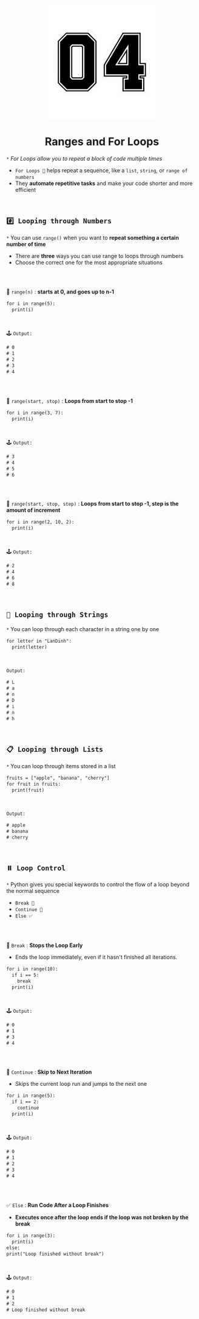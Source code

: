 <div align="center">
  <img src="https://github.com/viethaa/intro-to-python/blob/main/assets/04" alt="Ranges and For Loops" width="300">
  <h1>Ranges and For Loops</h1>
</div>

`*` *For Loops allow you to repeat a block of code multiple times*

- `For Loops 🔄` helps repeat a sequence, like a `list`, `string`, or `range of numbers`
- They **automate repetitive tasks** and make your code shorter and more efficient

<br>

##
## ```#️⃣ Looping through Numbers```

`*` You can use `range()` when you want to **repeat something a certain number of time**
- There are **three** ways you can use range to loops through numbers
- Choose the correct one for the most appropriate situations

<br>

##
🌟 `range(n)` : **starts at 0, and goes up to n-1**

```python3
for i in range(5):
  print(i)
```

<br>

🕹️ `Output:`
```python3
# 0
# 1
# 2
# 3
# 4
```
<br>

##

🌟 `range(start, stop)` : **Loops from start to stop -1**

```python3
for i in range(3, 7):
  print(i)
```

<br>

🕹️ `Output:`
```python3
# 3
# 4
# 5
# 6
```

<br>

##

🌟 `range(start, stop, step)` : **Loops from start to stop -1, step is the amount of increment**

```python3
for i in range(2, 10, 2):
  print(i)
```

<br>

🕹️ `Output:`
```python3
# 2
# 4
# 6
# 8
```
<br>

##

## ```🧶 Looping through Strings```

`*` You can loop through each character in a string one by one

```python3
for letter in "LanDinh":
  print(letter)
```

<br>

`Output:`
```python3
# L
# a
# n
# D
# i
# n
# h
```

<br>

##

## ```📋 Looping through Lists```

`*` You can loop through items stored in a list

```python3
fruits = ["apple", "banana", "cherry"]
for fruit in fruits:
  print(fruit)
```

<br>

`Output:`
```python3
# apple
# banana
# cherry
```
<br>

##

## ```⏸️ Loop Control```

`*` Python gives you special keywords to control the flow of a loop beyond the normal sequence
- `Break 🔴`
- `Continue 🔁`
- `Else ✅`

<br>

##
🔴 `Break` : **Stops the Loop Early**
- Ends the loop immediately, even if it hasn't finished all iterations.

```python3
for i in range(10):
  if i == 5:
    break
  print(i)
```

<br>

🕹️ `Output:`
```python3
# 0
# 1
# 3
# 4
```
<br>

##

🔁 `Continue` : **Skip to Next Iteration**
- Skips the current loop run and jumps to the next one

```python3
for i in range(5):
  if i == 2:
    continue
  print(i)
```

<br>

🕹️ `Output:`
```python3
# 0
# 1
# 2
# 3
# 4
```
<br>

##

✅ `Else` : **Run Code After a Loop Finishes**
- **Executes once after the loop ends if the loop was not broken by the break**

```python3
for i in range(3):
  print(i)
else:
print("Loop finished without break")
```

<br>

🕹️ `Output:`
```python3
# 0
# 1
# 2
# Loop finished without break
```
<br>

##
